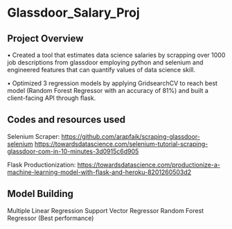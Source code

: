 # Glassdoor_Salary_Proj
## Project Overview
•	Created a tool that estimates data science salaries by scrapping over 1000 job descriptions from glassdoor employing python and selenium and engineered features that can quantify values of data science skill.

•	Optimized 3 regression models by applying GridsearchCV to reach best model (Random Forest Regressor with an accuracy of 81%) and built a client-facing API through flask.


## Codes and resources used
Selenium Scraper: https://github.com/arapfaik/scraping-glassdoor-selenium
https://towardsdatascience.com/selenium-tutorial-scraping-glassdoor-com-in-10-minutes-3d0915c6d905

Flask Productionization: https://towardsdatascience.com/productionize-a-machine-learning-model-with-flask-and-heroku-8201260503d2

## Model Building
Multiple Linear Regression
Support Vector Regressor
Random Forest Regressor (Best performance)
